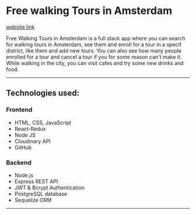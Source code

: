 # Free walking Tours in Amsterdam

[website link]()

Free Walking Tours in Amsterdam is a full stack app where you can search for walking tours in Amsterdam, see them and enroll for a tour in a specif district, like them and add new tours. You can also see how many people enrolled for a tour and cancel a tour if you for some reason can't make it. While walking in the city, you can visit cafes and try some new drinks and food.

---

## Technologies used:

### Frontend

- HTML, CSS, JavaScript
- React-Redux
- Node JS
- Cloudinary API
- GitHub

### Backend

- Node.js
- Express REST API
- JWT & Bcrypt Authentication
- PostgreSQL database
- Sequelize ORM

---
